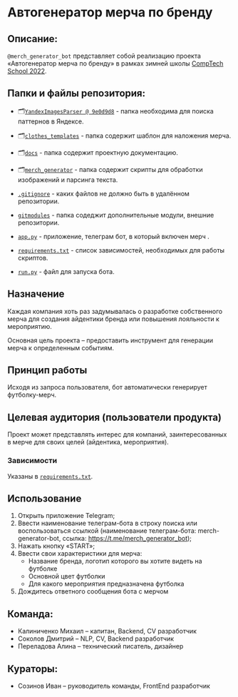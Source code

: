# Автогенератор мерча по бренду

## Описание:
`@merch_generator_bot`  представляет собой реализацию проекта 
«Автогенератор мерча по бренду» в рамках зимней школы
[CompTech School 2022](https://comptechschool.com/).

## Папки и файлы репозитория:
- 🗂️[`YandexImagesParser @ 9e0d9d8`](https://github.com/Ulbwaa/YandexImagesParser/tree/9e0d9d854bc487dadbc01ff240b5cc89efb250ed) - папка необходима для поиска паттернов в Яндексе.
- 🗂️[`clothes_templates`](https://github.com/comptech-winter-school/merch-autogenerator/tree/main/clothes_templates) - папка содержит шаблон для наложения мерча.
- 🗂️[`docs`](https://github.com/comptech-winter-school/merch-autogenerator/tree/main/docs) - папка содержит проектную документацию.

- 🗂️[`merch_generator`](https://github.com/comptech-winter-school/merch-autogenerator/tree/main/merch_generator) - папка содержит скрипты для обработки изображений и парсинга текста.
- [`.gitignore`](https://github.com/comptech-winter-school/merch-autogenerator/blob/main/.gitignore) - каких файлов не должно быть в удалённом репозитории.
- [`gitmodules`](https://github.com/comptech-winter-school/merch-autogenerator/blob/main/.gitignore) - папка содеджит дополнительные модули, внешние репозитории.
- [`app.py`](https://github.com/comptech-winter-school/merch-autogenerator/blob/main/app.py) - приложение, телеграм бот, в который включен мерч .
- [`requirements.txt`](https://github.com/comptech-winter-school/merch-autogenerator/blob/main/requirements.txt) - список зависимостей, необходимых для работы скриптов.
- [`run.py`](https://github.com/comptech-winter-school/merch-autogenerator/blob/main/run.py) - файл для запуска бота.
## Назначение

Каждая компания хоть раз задумывалась о разработке собственного мерча для создания айдентики бренда или повышения лояльности к мероприятию.

Основная цель проекта – предоставить инструмент для генерации мерча к определенным событиям.

## Принцип работы

Исходя из запроса пользователя, бот автоматически генерирует футболку-мерч.

## Целевая аудитория (пользователи продукта)

Проект может представлять интерес для компаний, заинтересованных в мерче для своих целей (айдентика, мероприятия).

### Зависимости

Указаны в [`requirements.txt`](https://github.com/comptech-winter-school/merch-autogenerator/blob/main/requirements.txt).

## Использование



1. Открыть приложение Telegram;
2. Ввести наименование телеграм-бота в строку поиска или воспользоваться ссылкой (наименование телеграм-бота: merch-generator-bot, ссылка: https://t.me/merch_generator_bot);
3. Нажать кнопку «START»;
4. Ввести свои характеристики для мерча:
   - Название бренда, логотип которого вы хотите видеть на футболке
   - Основной цвет футболки
   - Для какого мероприятия предназначена футболка
5. Дождитесь ответного сообщения бота с мерчом 



## Команда:
- Калиниченко Михаил – капитан, Backend, CV разработчик
- Соколов Дмитрий – NLP, CV, Backend разработчик
- Переладова Алина – технический писатель, дизайнер 

## Кураторы:
- Созинов Иван – руководитель команды, FrontEnd разработчик
